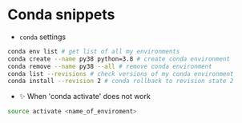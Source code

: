 # Conda snippets
- `conda` settings
```bash
conda env list # get list of all my environments
conda create --name py38 python=3.8 # create conda environment
conda remove --name py38 --all # remove conda environment
conda list --revisions # check versions of my conda environment
conda install --revision 2 # conda rollback to revision state 2
```

- ✨ When 'conda activate' does not work 
```bash
source activate <name_of_enviroment>
```